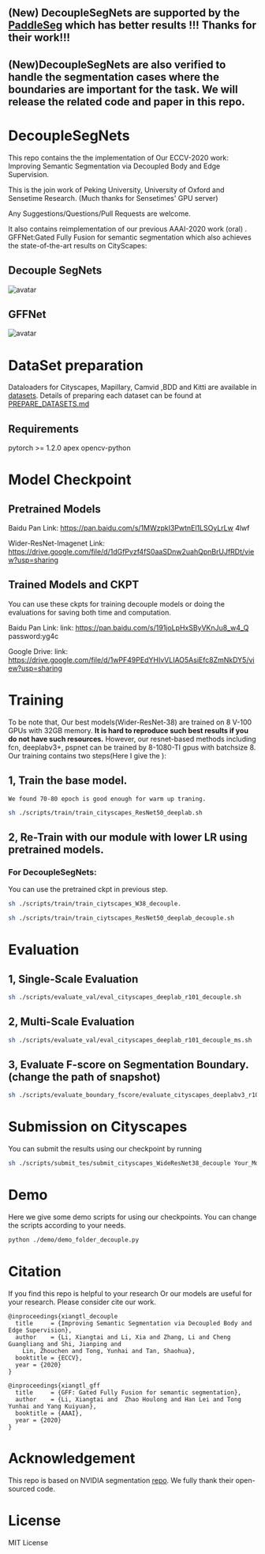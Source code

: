 ## (New) DecoupleSegNets are supported by the [PaddleSeg](https://github.com/PaddlePaddle/PaddleSeg) which has better results !!! Thanks for their work!!!


## (New)DecoupleSegNets are also verified to handle the segmentation cases where the boundaries are important for the task. We will release the related code and paper in this repo.

# DecoupleSegNets
This repo contains the the implementation of Our ECCV-2020 work: Improving Semantic Segmentation via Decoupled Body and Edge Supervision.

This is the join work of Peking University, University of Oxford and Sensetime Research. (Much thanks for Sensetimes' GPU server)


Any Suggestions/Questions/Pull Requests are welcome.

It also contains reimplementation of our previous AAAI-2020 work (oral) . 
GFFNet:Gated Fully Fusion for semantic segmentation which also achieves the state-of-the-art results on CityScapes:
  
## Decouple SegNets
![avatar](./fig/teaser.png)

## GFFNet
![avatar](./fig/gff_model.png)

# DataSet preparation
Dataloaders for Cityscapes, Mapillary, Camvid ,BDD and Kitti are available in [datasets](./datasets). 
Details of preparing each dataset can be found at [PREPARE_DATASETS.md](https://github.com/lxtGH/DecoupleSegNets/blob/master/DATASETs.md)

## Requirements

pytorch >= 1.2.0
apex
opencv-python


# Model Checkpoint

## Pretrained Models

Baidu Pan Link: https://pan.baidu.com/s/1MWzpkI3PwtnEl1LSOyLrLw  4lwf

Wider-ResNet-Imagenet Link: https://drive.google.com/file/d/1dGfPvzf4fS0aaSDnw2uahQpnBrUJfRDt/view?usp=sharing

## Trained Models and CKPT

You can use these ckpts for training decouple models or doing the evaluations for saving both time and computation.

Baidu Pan Link:
link: https://pan.baidu.com/s/191joLpHxSByVKnJu8_w4_Q  password:yg4c


Google Drive:
link: https://drive.google.com/file/d/1wPF49PEdYHIvVLIAO5AsiEfc8ZmNkDY5/view?usp=sharing


# Training

To be note that, Our best models(Wider-ResNet-38) are trained on 8 V-100 GPUs with 32GB memory.
 **It is hard to reproduce such best results if you do not have such resources.**
However, our resnet-based methods including fcn, deeplabv3+, pspnet can be trained by 8-1080-TI gpus with batchsize 8.
Our training contains two steps(Here I give the ):


## 1, Train the base model.
    We found 70-80 epoch is good enough for warm up traning.
```bash
sh ./scripts/train/train_cityscapes_ResNet50_deeplab.sh
```

## 2, Re-Train with our module with lower LR using pretrained models.


### For DecoupleSegNets:
  You can use the pretrained ckpt in previous step.
  
```bash
sh ./scripts/train/train_ciytscapes_W38_decouple.

sh ./scripts/train/train_ciytscapes_ResNet50_deeplab_decouple.sh
```

# Evaluation


## 1, Single-Scale Evaluation
```bash
sh ./scripts/evaluate_val/eval_cityscapes_deeplab_r101_decouple.sh 
```

## 2, Multi-Scale Evaluation
```bash
sh ./scripts/evaluate_val/eval_cityscapes_deeplab_r101_decouple_ms.sh 
```
## 3, Evaluate F-score on Segmentation Boundary.(change the path of snapshot)
```bash
sh ./scripts/evaluate_boundary_fscore/evaluate_cityscapes_deeplabv3_r101_decouple
```

# Submission on Cityscapes

You can submit the results using our checkpoint by running 

```bash
sh ./scripts/submit_tes/submit_cityscapes_WideResNet38_decouple Your_Model_Path Model_Output_Path
```

# Demo 
Here we give some demo scripts for using our checkpoints.
You can change the scripts according to your needs.

```bash
python ./demo/demo_folder_decouple.py
```

# Citation
If you find this repo is helpful to your research Or our models are useful for your research.
Please consider cite our work.

```
@inproceedings{xiangtl_decouple
  title     = {Improving Semantic Segmentation via Decoupled Body and Edge Supervision},
  author    = {Li, Xiangtai and Li, Xia and Zhang, Li and Cheng Guangliang and Shi, Jianping and 
    Lin, Zhouchen and Tong, Yunhai and Tan, Shaohua},
  booktitle = {ECCV},
  year = {2020}
}
```

```
@inproceedings{xiangtl_gff
  title     = {GFF: Gated Fully Fusion for semantic segmentation},
  author    = {Li, Xiangtai and  Zhao Houlong and Han Lei and Tong Yunhai and Yang Kuiyuan},
  booktitle = {AAAI},
  year = {2020}
}
```

# Acknowledgement
This repo is based on NVIDIA segmentation [repo](https://github.com/NVIDIA/semantic-segmentation). 
We fully thank their open-sourced code.


# License
MIT License
